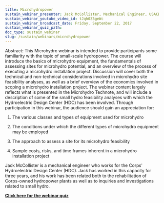 ```yaml
---
title: Microhydropower
sustain_webinar_presenter: Jack McCollister, Mechanical Engineer, USACE Hydroelectric Design Center
sustain_webinar_youtube_video_id: tJqh0Z5geWc
sustain_webinar_broadcast_date: Friday, September 22, 2017
sustain_webinar_quiz_path:
doc_type: sustain_webinar
slug: /sustain/webinars/microhydropower
---
```


Abstract: This Microhydro webinar is intended to provide participants some familiarity with the topic of small-scale hydropower. The course will introduce the basics of microhydro equipment, the fundamentals of assessing sites for microhydro potential, and an overview of the process of executing a microhydro installation project. Discussion will cover both the technical and non-technical considerations involved in microhydro site feasibility analyses, as well as a brief overview of the economics involved in scoping a microhydro installation project. The webinar content largely reflects what is presented in the Microhydro Technote, and will include a description of some of the small hydro feasibility analyses with which the Hydroelectric Design Center (HDC) has been involved.
Through participation in this webinar, the audience should gain an appreciation for:

1. The various classes and types of equipment used for microhydro

2. The conditions under which the different types of microhydro equipment may be employed

3. The approach to assess a site for its microhydro feasibility

4. Sample costs, risks, and time frames inherent in a microhydro installation project

Jack McCollister is a mechanical engineer who works for the Corps' Hydroelectric Design Center (HDC). Jack has worked in this capacity for three years, and his work has been related both to the rehabilitation of Corps-owned hydropower plants as well as to inquiries and investigations related to small hydro.

[**Click here for the webinar quiz**](microhydropower-quiz.pdf)
